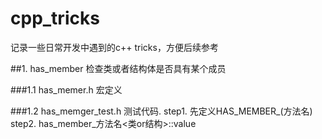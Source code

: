 # cpp_tricks
记录一些日常开发中遇到的c++ tricks，方便后续参考


##1. has_member
检查类或者结构体是否具有某个成员


###1.1 has_memer.h
宏定义


###1.2 has_memger_test.h
测试代码.
step1. 先定义HAS_MEMBER_(方法名)
step2. has_member_方法名<类or结构>::value
